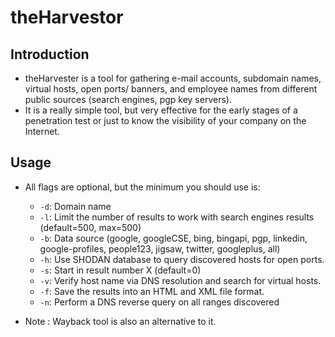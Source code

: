 # theHarvestor

## Introduction

- theHarvester is a tool for gathering e-mail accounts, subdomain names, virtual hosts, open ports/ banners, and employee names from different public sources (search engines, pgp key servers).
- It is a really simple tool, but very effective for the early stages of a penetration test or just to know the visibility of your company on the Internet.


## Usage 

- All flags are optional, but the minimum you should use is:
  - `-d`: Domain name
  - `-l`: Limit the number of results to work with search engines results (default=500, max=500)
  - `-b`: Data source (google, googleCSE, bing, bingapi, pgp, linkedin, google-profiles, people123, jigsaw, twitter, googleplus, all)
  - `-h`: Use SHODAN database to query discovered hosts for open ports.
  - `-s`: Start in result number X (default=0)
  - `-v`: Verify host name via DNS resolution and search for virtual hosts.
  - `-f`: Save the results into an HTML and XML file format.
  - `-n`: Perform a DNS reverse query on all ranges discovered 

- Note : Wayback tool is also an alternative to it.